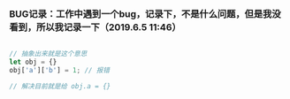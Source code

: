 ### BUG记录：工作中遇到一个bug，记录下，不是什么问题，但是我没看到，所以我记录一下（2019.6.5 11:46）

```javascript

// 抽象出来就是这个意思
let obj = {}
obj['a']['b'] = 1; // 报错

// 解决目前就是给 obj.a = {}

```